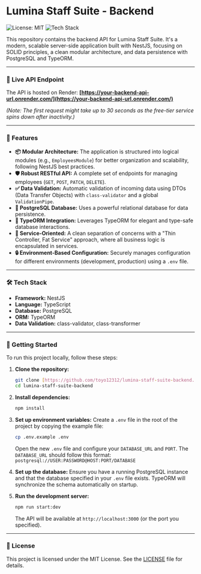 # Lumina Staff Suite - Backend

![License: MIT](https://img.shields.io/badge/License-MIT-yellow.svg)
![Tech Stack](https://img.shields.io/badge/tech-NestJS%20%7C%20TypeScript%20%7C%20PostgreSQL-blueviolet)

This repository contains the backend API for Lumina Staff Suite. It's a modern, scalable server-side application built with NestJS, focusing on SOLID principles, a clean modular architecture, and data persistence with PostgreSQL and TypeORM.

---

### 🔗 Live API Endpoint

The API is hosted on Render: **[https://your-backend-api-url.onrender.com/](https://your-backend-api-url.onrender.com/)**

*(Note: The first request might take up to 30 seconds as the free-tier service spins down after inactivity.)*

---

### 🚀 Features

* **📦 Modular Architecture:** The application is structured into logical modules (e.g., `EmployeesModule`) for better organization and scalability, following NestJS best practices.
* **🛡️ Robust RESTful API:** A complete set of endpoints for managing employees (`GET`, `POST`, `PATCH`, `DELETE`).
* **✅ Data Validation:** Automatic validation of incoming data using DTOs (Data Transfer Objects) with `class-validator` and a global `ValidationPipe`.
* **🐘 PostgreSQL Database:** Uses a powerful relational database for data persistence.
* **🔄 TypeORM Integration:** Leverages TypeORM for elegant and type-safe database interactions.
* **🔧 Service-Oriented:** A clean separation of concerns with a "Thin Controller, Fat Service" approach, where all business logic is encapsulated in services.
* **🔒 Environment-Based Configuration:** Securely manages configuration for different environments (development, production) using a `.env` file.

---

### 🛠️ Tech Stack

* **Framework:** NestJS
* **Language:** TypeScript
* **Database:** PostgreSQL
* **ORM:** TypeORM
* **Data Validation:** class-validator, class-transformer

---

### 🏁 Getting Started

To run this project locally, follow these steps:

1.  **Clone the repository:**
    ```bash
    git clone [https://github.com/toyo12312/lumina-staff-suite-backend.git](https://github.com/toyo12312/lumina-staff-suite-backend.git)
    cd lumina-staff-suite-backend
    ```

2.  **Install dependencies:**
    ```bash
    npm install
    ```

3.  **Set up environment variables:**
    Create a `.env` file in the root of the project by copying the example file:
    ```bash
    cp .env.example .env
    ```
    Open the new `.env` file and configure your `DATABASE_URL` and `PORT`. The `DATABASE_URL` should follow this format:
    `postgresql://USER:PASSWORD@HOST:PORT/DATABASE`

4.  **Set up the database:**
    Ensure you have a running PostgreSQL instance and that the database specified in your `.env` file exists. TypeORM will synchronize the schema automatically on startup.

5.  **Run the development server:**
    ```bash
    npm run start:dev
    ```
    The API will be available at `http://localhost:3000` (or the port you specified).

---

### 📄 License

This project is licensed under the MIT License. See the [LICENSE](LICENSE) file for details.

